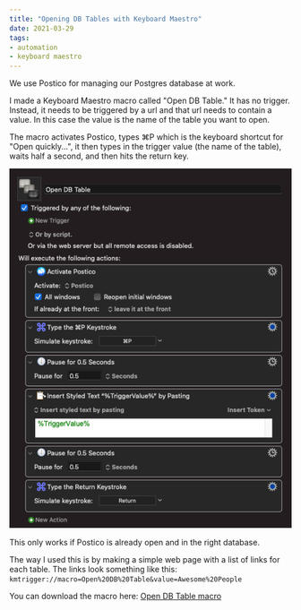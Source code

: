 ```yaml
---
title: "Opening DB Tables with Keyboard Maestro"
date: 2021-03-29
tags:
- automation
- keyboard maestro
---
```


We use Postico for managing our Postgres database at work.

I made a Keyboard Maestro macro called "Open DB Table." It has no trigger. Instead, it needs to be triggered by a url and that url needs to contain a value. In this case the value is the name of the table you want to open.

The macro activates Postico, types ⌘P which is the keyboard shortcut for "Open quickly...", it then types in the trigger value (the name of the table), waits half a second, and then hits the return key.

![Macro](./macro.png)

This only works if Postico is already open and in the right database.

The way I used this is by making a simple web page with a list of links for each table. The links look something like this: `kmtrigger://macro=Open%20DB%20Table&value=Awesome%20People`

You can download the macro here: [Open DB Table macro](./open-db-table.kmmacros)

